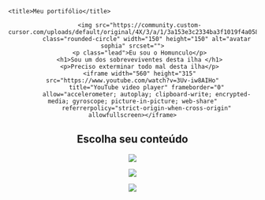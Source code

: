 
<html lang="pt-br">

<head>
    <meta charset="UTF-8">
    <meta http-equiv="X-UA-Compatible" content="IE=edge">
    <meta name="viewport" content="width=device-width, initial-scale=1.0">
    <link rel="preconnect" href="https://fonts.googleapis.com">
    <link rel="preconnect" href="https://fonts.gstatic.com/" crossorigin>
    <link href="https://fonts.googleapis.com/css2?family=Libertinus+Mono&display=swap" rel="stylesheet">
    <link rel="stylesheet" href="style.css" />

    <title>Meu portifólio</title>
</head>

<body>
    <header class="containertextomeio">

        <img src="https://community.custom-cursor.com/uploads/default/original/4X/3/a/1/3a153e3c2334ba3f1019f4a0587356d438b57777.jpeg"
            class="rounded-circle" width="150" height="150" alt="avatar sophia" srcset="">
        <p class="lead">Eu sou o Homunculo</p>
        <h1>Sou um dos sobreveviventes desta ilha </h1>
        <p>Preciso exterminar todo mal desta ilha</p>
        <iframe width="560" height="315" src="https://www.youtube.com/watch?v=3Uv-iw8AIHo"
            title="YouTube video player" frameborder="0"
            allow="accelerometer; autoplay; clipboard-write; encrypted-media; gyroscope; picture-in-picture; web-share"
            referrerpolicy="strict-origin-when-cross-origin" allowfullscreen></iframe>
   
<section class="categoria">
<h2>Escolha seu conteúdo</h2>
<div class="categoria-videos">
<a href="https://www.youtube.com/watch?v=AlVqndtXUus"></a>
<img src="https://img.youtube.com/vi/AlVqndtXUus/maxresdefault.jpg">

<a href="https://www.youtube.com/watch?v=oTfkqJrzU6s"></a>
<img src="https://img.youtube.com/vi/3cDUTxV1Pbo/maxresdefault.jpg">

<a href="https://www.youtube.com/watch?v=3Uv-iw8AIHo"></a>
<img src="https://img.youtube.com/vi/iw8AIHo/maxresdefault.jpg">

</div>
</section>



